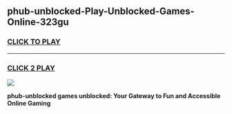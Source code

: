 
## phub-unblocked-Play-Unblocked-Games-Online-323gu
<h3>
<a href="https://premium76.site?title=phub-unblocked&ref=25A">CLICK TO PLAY</a></h3>
<hr>

<h3>
<a href="https://premium76.site?title=phub-unblocked&ref=25A">CLICK 2 PLAY</a>
  
</h3>

<a href="https://premium76.site?title=phub-unblocked&ref=25A"><img src="https://clearcache.store/games.png"></a>


**phub-unblocked games unblocked: Your Gateway to Fun and Accessible Online Gaming**
